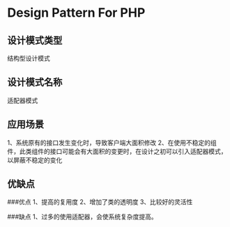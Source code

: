 # Design Pattern For PHP
## 设计模式类型

结构型设计模式

## 设计模式名称

适配器模式

## 应用场景

1、系统原有的接口发生变化时，导致客户端大面积修改
2、在使用不稳定的组件，此类组件的接口可能会有大面积的变更时，在设计之初可以引入适配器模式，以屏蔽不稳定的变化


## 优缺点

###优点
1、提高的复用度
2、增加了类的透明度
3、比较好的灵活性

###缺点
1、过多的使用适配器，会使系统复杂度提高。

